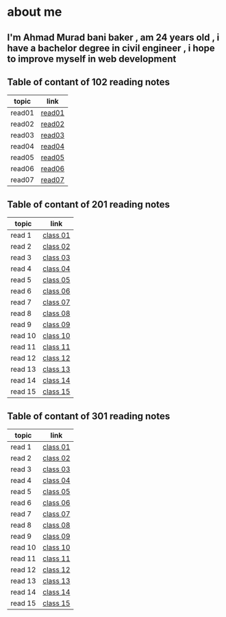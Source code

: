 # about me

## I'm Ahmad Murad bani baker , am 24 years old , i have a bachelor degree in civil engineer , i hope to improve myself in web development

## Table of contant of 102 reading notes

| topic    |      link
|----------|:-------------:|
| read01   | [read01](https://ahmadbanibaker.github.io/reading-notes-/read01)|
|read02    |  [read02](https://ahmadbanibaker.github.io/reading-notes-/read02) |
|read03    |[read03](https://ahmadbanibaker.github.io/reading-notes-/read03)   |
|read04    |[read04](https://ahmadbanibaker.github.io/reading-notes-/read04) |
| read05   |[read05](https://ahmadbanibaker.github.io/reading-notes-/read05)   |  
|read06    |[read06](https://ahmadbanibaker.github.io/reading-notes-/read06) |
|read07    |[read07](https://ahmadbanibaker.github.io/reading-notes-/read07)   |

## Table of contant of 201 reading notes

 topic     | link
-----------| -------------
read 1     | [class 01](https://ahmadbanibaker.github.io/reading-notes-/class%2001)
 read 2    | [class 02](https://ahmadbanibaker.github.io/reading-notes-/class%2002)
read 3     | [class 03](https://ahmadbanibaker.github.io/reading-notes-/class%2003)
 read 4    | [class 04](https://ahmadbanibaker.github.io/reading-notes-/class%2004)
 read 5    | [class 05](https://ahmadbanibaker.github.io/reading-notes-/class%2005)
 read 6    | [class 06](https://ahmadbanibaker.github.io/reading-notes-/class%2006)
 read 7    | [class 07](https://ahmadbanibaker.github.io/reading-notes-/class%2007)
 read 8    | [class 08](https://ahmadbanibaker.github.io/reading-notes-/class%2008)
 read 9    | [class 09](https://ahmadbanibaker.github.io/reading-notes-/class%2009)
 read 10   | [class 10](https://ahmadbanibaker.github.io/reading-notes-/class%2010)  
 read 11   | [class 11](https://ahmadbanibaker.github.io/reading-notes-/class%2011)
 read 12   | [class 12](https://ahmadbanibaker.github.io/reading-notes-/class%2012)
 read 13   | [class 13](https://ahmadbanibaker.github.io/reading-notes-/class%2013)
 read 14   | [class 14](https://ahmadbanibaker.github.io/reading-notes-/class%2014)
read 15    | [class 15](https://ahmadbanibaker.github.io/reading-notes-/class%2015)

## Table of contant of 301 reading notes

 topic     | link
-----------| -------------
 read 1    | [class 01](https://ahmadbanibaker.github.io/reading-notes-/read%20301%20(1))
 read 2    | [class 02](https://ahmadbanibaker.github.io/reading-notes-/read%20301%20(2))
 read 3    | [class 03]()
 read 4    | [class 04]()
 read 5    | [class 05]()
 read 6    | [class 06]()
 read 7    | [class 07]()
 read 8    | [class 08]()
 read 9    | [class 09]()
 read 10   | [class 10]()  
 read 11   | [class 11]()
 read 12   | [class 12]()
 read 13   | [class 13]()
 read 14   | [class 14]()
 read 15   | [class 15]()
